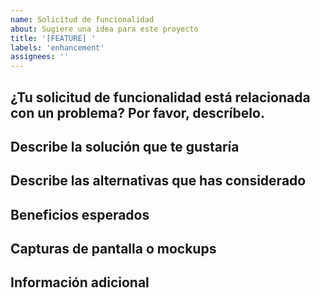 ```yaml
---
name: Solicitud de funcionalidad
about: Sugiere una idea para este proyecto
title: '[FEATURE] '
labels: 'enhancement'
assignees: ''
---
```


## ¿Tu solicitud de funcionalidad está relacionada con un problema? Por favor, descríbelo.

<!-- Una descripción clara y concisa del problema. Ej. Me frustra cuando [...] -->

## Describe la solución que te gustaría

<!-- Una descripción clara y concisa de lo que quieres que ocurra -->

## Describe las alternativas que has considerado

<!-- Una descripción clara y concisa de cualquier solución o característica alternativa que has considerado -->

## Beneficios esperados

<!-- Explica cómo esta funcionalidad beneficiaría al proyecto y a los usuarios -->

## Capturas de pantalla o mockups

<!-- Si aplica, añade capturas de pantalla o mockups para ayudar a explicar tu idea -->

## Información adicional

<!-- Añade cualquier otra información o capturas de pantalla sobre la solicitud de funcionalidad aquí -->
